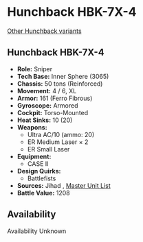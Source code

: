 # Hunchback HBK-7X-4 

[Other Hunchback variants](../hunchback.md) 

## Hunchback HBK-7X-4 

- **Role:** Sniper 
- **Tech Base:** Inner Sphere (3065) 
- **Chassis:** 50 tons (Reinforced) 
- **Movement:** 4 / 6, XL 
- **Armor:** 161 (Ferro Fibrous) 
- **Gyroscope:** Armored 
- **Cockpit:** Torso-Mounted 
- **Heat Sinks:** 10 (20) 
- **Weapons:** 
  - Ultra AC/10 (ammo: 20) 
  - ER Medium Laser × 2 
  - ER Small Laser 
- **Equipment:** 
  - CASE II 
- **Design Quirks:** 
  - Battlefists 
- **Sources:** Jihad , [Master Unit List](http://masterunitlist.info/Unit/Details/1567) 
- **Battle Value:** 1208 

## Availability 

Availability Unknown 

